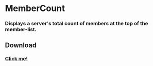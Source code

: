 # MemberCount
### Displays a server's total count of members at the top of the member-list.

## Download
### [Click me!](https://betterdiscord.net/ghdl?id=1337)
